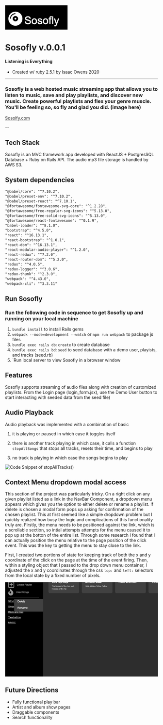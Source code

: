 ![Sosofly logo](app/assets/sosofly_media/sosofly_splash_logo.png)
# Sosofly v.0.0.1 
#### Listening is Everything

* Created w/ ruby 2.5.1 by Isaac Owens 2020
---
### Sosofly is a web hosted music streaming app that allows you to listen to music, save and play playlists, and discover new music. Create powerful playlists and flex your genre muscle. You'll be feeling so, so fly and glad you did. (image here)

[Sosolfy.com](https://sosofly.herokuapp.com/#/)

--
## Tech Stack
Sosofly is an MVC framework app developed with ReactJS + PostgresSQL Database + Ruby on Rails API.
The audio mp3 file storage is handled by AWS S3.

## System dependencies
    "@babel/core": "^7.10.2",
    "@babel/preset-env": "^7.10.2",
    "@babel/preset-react": "^7.10.1",
    "@fortawesome/fontawesome-svg-core": "^1.2.28",
    "@fortawesome/free-regular-svg-icons": "^5.13.0",
    "@fortawesome/free-solid-svg-icons": "^5.13.0",
    "@fortawesome/react-fontawesome": "^0.1.9",
    "babel-loader": "^8.1.0",
    "bootstrap": "^4.5.0",
    "react": "^16.13.1",
    "react-bootstrap": "^1.0.1",
    "react-dom": "^16.13.1",
    "react-modular-audio-player": "^1.2.0",
    "react-redux": "^7.2.0",
    "react-router-dom": "^5.2.0",
    "redux": "^4.0.5",
    "redux-logger": "^3.0.6",
    "redux-thunk": "^2.3.0",
    "webpack": "^4.43.0",
    "webpack-cli": "^3.3.11"

## Run Sosofly
### Run the following code in sequence to get Sosofly up and running on your local machine
1. `bundle install` to install Rails gems
2. `webpack --mode=development --watch` or `npm run webpack` to package js files
3. `bundle exec rails db:create` to create database 
4. `bundle exec rails bd:seed` to seed database with a demo user, playists, and tracks (seed.rb)
5. `Run local server to view Sosofly in a browser window

## Features
Sosofly supports streaming of audio files along with creation of customized playlists.  From the Login page (login_form.jsx), use the Demo User button to start interacting with seeded data from the seed file)

## Audio Playback

Audio playback was implemented with a combination of basic <audio> html tags, and conditional callback statements.  Each Track Component maintains updating it's own local state and also relays information to the PlayBar component's (parent component) local state.  When a Track is clicked, the component will update it's local state key of 'nowPlaying' to true, and update the PlayBar component's local state key of 'nowPlaying' to the audio object queried from the document via it's title.  The object that is returned from the document query is then called with .play() which returns a promise, and upon success calls setState on it's local state key.  Within the play logic for each Track, a coniditional statement will have the Track determine if:
 
1. it is playing or paused in which case it toggles itself
 
2. there is another track playing in which case, it calls a function `stopAllSongs` that stops all tracks, resets their time, and begins to play

3. no track is playing in which case the songs begins to play


![Code Snippet of stopAllTracks()](app/assets/sosofly_media/stop_all_tracks)

## Context Menu dropdown modal access

This section of the project was particularly tricky. On a right click on any given playlist listed as a link in the NavBar Component, a dropdown menu appears which gives you the option to either delete or rename a playlist.  If delete is chosen a modal form pops up asking for confirmation of the chosen playlist.  This at first seemed like a simple dropdown problem but I quickly realized how busy the logic and complications of this functionality truly are.  Firstly, the menu needs to be positioned against the link, which is a scrollable section, so intial attempts attempts for the menu caused it to pop up at the botton of the entire list.  Through some research I found that I can actually position the menu relative to the page position of the click event.  This was the key to getting the menu to stay close to the link.  

First, I created two portions of state for keeping track of both the x and y coordinate of the click on the page at the time of the event firing.  Then, within a styling object that I passed to the drop down menu container, I adjusted the x and y coordinates through the css `top:` and `left:` selectors from the local state by a fixed number of pixels.   

![context dropdown gif](./app/assets/sosofly_media/menu_toggle.gif)

## Future Directions
  * Fully functional play bar
  * Artist and album show pages
  * Draggable components
  * Search functionality
